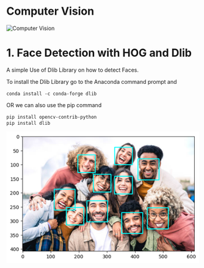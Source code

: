 # Computer Vision

![Computer Vision](https://www.oracle.com/a/tech/img/cc06-computer-vision.jpg)

# 1. Face Detection with HOG and Dlib

A simple Use of Dlib Library on how to detect Faces.

To install the Dlib Library go to the Anaconda command prompt and

```
conda install -c conda-forge dlib
```

OR we can also use the pip command

```
pip install opencv-contrib-python
pip install dlib
```

![Alt text](./Face%20Detection%20Using%20Dlib/image.png)
